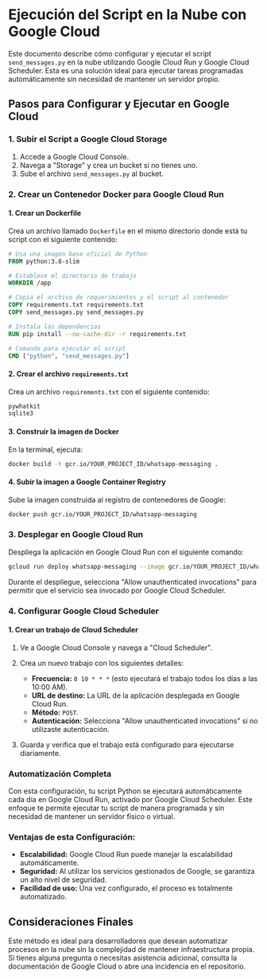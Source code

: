 
# Ejecución del Script en la Nube con Google Cloud

Este documento describe cómo configurar y ejecutar el script `send_messages.py` en la nube utilizando Google Cloud Run y Google Cloud Scheduler. Esta es una solución ideal para ejecutar tareas programadas automáticamente sin necesidad de mantener un servidor propio.

## Pasos para Configurar y Ejecutar en Google Cloud

### 1. Subir el Script a Google Cloud Storage

1. Accede a Google Cloud Console.
2. Navega a "Storage" y crea un bucket si no tienes uno.
3. Sube el archivo `send_messages.py` al bucket.

### 2. Crear un Contenedor Docker para Google Cloud Run

#### 1. Crear un Dockerfile

Crea un archivo llamado `Dockerfile` en el mismo directorio donde está tu script con el siguiente contenido:

```Dockerfile
# Usa una imagen base oficial de Python
FROM python:3.8-slim

# Establece el directorio de trabajo
WORKDIR /app

# Copia el archivo de requerimientos y el script al contenedor
COPY requirements.txt requirements.txt
COPY send_messages.py send_messages.py

# Instala las dependencias
RUN pip install --no-cache-dir -r requirements.txt

# Comando para ejecutar el script
CMD ["python", "send_messages.py"]
```

#### 2. Crear el archivo `requirements.txt`

Crea un archivo `requirements.txt` con el siguiente contenido:

```txt
pywhatkit
sqlite3
```

#### 3. Construir la imagen de Docker

En la terminal, ejecuta:

```bash
docker build -t gcr.io/YOUR_PROJECT_ID/whatsapp-messaging .
```

#### 4. Subir la imagen a Google Container Registry

Sube la imagen construida al registro de contenedores de Google:

```bash
docker push gcr.io/YOUR_PROJECT_ID/whatsapp-messaging
```

### 3. Desplegar en Google Cloud Run

Despliega la aplicación en Google Cloud Run con el siguiente comando:

```bash
gcloud run deploy whatsapp-messaging --image gcr.io/YOUR_PROJECT_ID/whatsapp-messaging --platform managed --region YOUR_REGION --allow-unauthenticated
```

Durante el despliegue, selecciona "Allow unauthenticated invocations" para permitir que el servicio sea invocado por Google Cloud Scheduler.

### 4. Configurar Google Cloud Scheduler

#### 1. Crear un trabajo de Cloud Scheduler

1. Ve a Google Cloud Console y navega a "Cloud Scheduler".
2. Crea un nuevo trabajo con los siguientes detalles:
    - **Frecuencia:** `0 10 * * *` (esto ejecutará el trabajo todos los días a las 10:00 AM).
    - **URL de destino:** La URL de la aplicación desplegada en Google Cloud Run.
    - **Método:** `POST`.
    - **Autenticación:** Selecciona "Allow unauthenticated invocations" si no utilizaste autenticación.

2. Guarda y verifica que el trabajo está configurado para ejecutarse diariamente.

### Automatización Completa

Con esta configuración, tu script Python se ejecutará automáticamente cada día en Google Cloud Run, activado por Google Cloud Scheduler. Este enfoque te permite ejecutar tu script de manera programada y sin necesidad de mantener un servidor físico o virtual.

### Ventajas de esta Configuración:

- **Escalabilidad:** Google Cloud Run puede manejar la escalabilidad automáticamente.
- **Seguridad:** Al utilizar los servicios gestionados de Google, se garantiza un alto nivel de seguridad.
- **Facilidad de uso:** Una vez configurado, el proceso es totalmente automatizado.

## Consideraciones Finales

Este método es ideal para desarrolladores que desean automatizar procesos en la nube sin la complejidad de mantener infraestructura propia. Si tienes alguna pregunta o necesitas asistencia adicional, consulta la documentación de Google Cloud o abre una incidencia en el repositorio.

